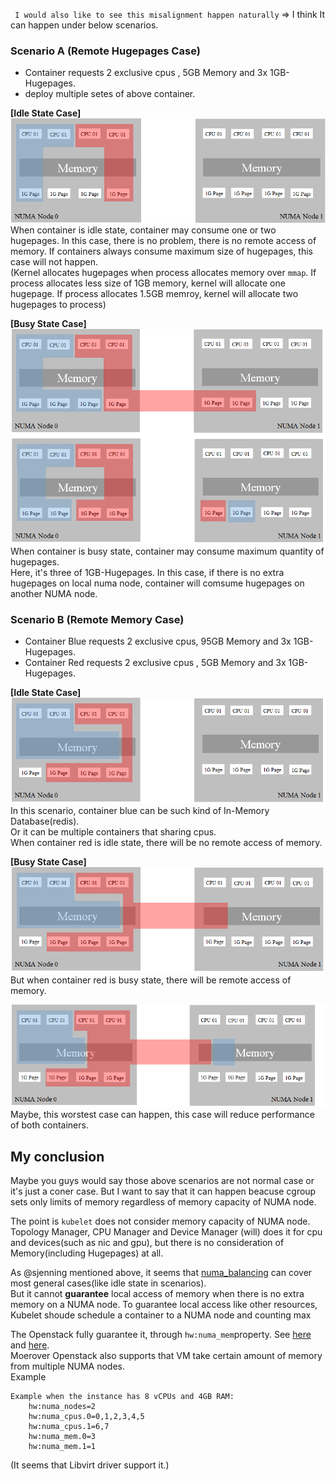 ` I would also like to see this misalignment happen naturally`
=> I think It can happen under below scenarios.
### Scenario A (Remote Hugepages Case)
- Container requests 2 exclusive cpus , 5GB Memory and 3x 1GB-Hugepages.
- deploy multiple setes of above container.

**[Idle State Case]**
![001](https://raw.githubusercontent.com/bg-chun/kep-draft/master/scenario-a-001.png)
When container is idle state, container may consume one or two hugepages.
In this case, there is no problem, there is no remote access of memory.
If containers always consume maximum size of hugepages, this case will not happen.  
(Kernel allocates hugepages when process allocates memory over `mmap`.
If process allocates less size of 1GB memory, kernel will allocate one hugepage.
If process allocates 1.5GB memroy, kernel will allocate two hugepages to process)

**[Busy State Case]**
![002](https://raw.githubusercontent.com/bg-chun/kep-draft/master/scenario-a-002.png)
When container is busy state, container may consume maximum quantity of hugepages.  
Here, it's three of 1GB-Hugepages.
In this case, if there is no extra hugepages on local numa node, container will comsume hugepages on another NUMA node.

### Scenario B (Remote Memory Case)
- Container Blue requests 2 exclusive cpus, 95GB Memory and 3x 1GB-Hugepages.
- Container Red requests 2 exclusive cpus , 5GB Memory and 3x 1GB-Hugepages.

**[Idle State Case]**
![003](https://raw.githubusercontent.com/bg-chun/kep-draft/master/scenario-a-003.png)
In this scenario, container blue can be such kind of In-Memory Database(redis).  
Or it can be multiple containers that sharing cpus.  
When container red is idle state, there will be no remote access of memory.

**[Busy State Case]**
![004](https://raw.githubusercontent.com/bg-chun/kep-draft/master/scenario-a-004.png)
But when container red is busy state, there will be remote access of memory.

![005](https://raw.githubusercontent.com/bg-chun/kep-draft/master/scenario-a-005.png)
Maybe, this worstest case can happen, this case will reduce performance of both containers.

## My conclusion
Maybe you guys would say those above scenarios are not normal case or it's just a coner case.
But I want to say that it can happen beacuse cgroup sets only limits of memory regardless of memory capacity of NUMA node.

The point is `kubelet` does not consider memory capacity of NUMA node.
Topology Manager, CPU Manager and Device Manager (will) does it for cpu and devices(such as nic and gpu), but there is no consideration of Memory(including Hugepages) at all.

As @sjenning mentioned above, it seems that [numa_balancing](https://access.redhat.com/documentation/en-us/red_hat_enterprise_linux/7/html/virtualization_tuning_and_optimization_guide/sect-virtualization_tuning_optimization_guide-numa-auto_numa_balancing) can cover most general cases(like idle state in scenarios).  
But it cannot **guarantee** local access of memory when there is no extra memory on a NUMA node.
To guarantee local access like other resources, Kubelet shoude schedule a container to a NUMA node and counting max 

The Openstack fully guarantee it, through `hw:numa_mem`property. See [here](https://docs.openstack.org/nova/rocky/admin/cpu-topologies.html#customizing-instance-numa-placement-policies) and [here](https://docs.openstack.org/nova/rocky/user/flavors.html#extra-specs).  
Moerover Openstack also supports that VM take certain amount of memory from multiple NUMA nodes.  
Example
``` 
Example when the instance has 8 vCPUs and 4GB RAM:
    hw:numa_nodes=2
    hw:numa_cpus.0=0,1,2,3,4,5
    hw:numa_cpus.1=6,7
    hw:numa_mem.0=3
    hw:numa_mem.1=1 
```

(It seems that Libvirt driver support it.)
